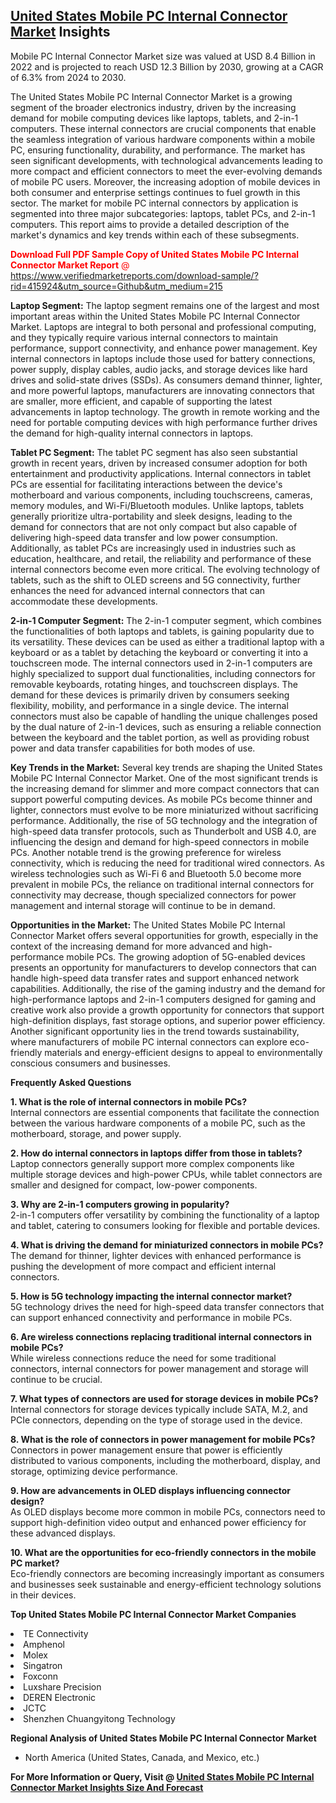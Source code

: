 <h2><a href="https://www.verifiedmarketreports.com/download-sample/?rid=415924&amp;utm_source=Github&amp;utm_medium=215" target="_blank">United States Mobile PC Internal Connector Market</a> Insights</h2><p>Mobile PC Internal Connector Market size was valued at USD 8.4 Billion in 2022 and is projected to reach USD 12.3 Billion by 2030, growing at a CAGR of 6.3% from 2024 to 2030.</p><p><p>The United States Mobile PC Internal Connector Market is a growing segment of the broader electronics industry, driven by the increasing demand for mobile computing devices like laptops, tablets, and 2-in-1 computers. These internal connectors are crucial components that enable the seamless integration of various hardware components within a mobile PC, ensuring functionality, durability, and performance. The market has seen significant developments, with technological advancements leading to more compact and efficient connectors to meet the ever-evolving demands of mobile PC users. Moreover, the increasing adoption of mobile devices in both consumer and enterprise settings continues to fuel growth in this sector. The market for mobile PC internal connectors by application is segmented into three major subcategories: laptops, tablet PCs, and 2-in-1 computers. This report aims to provide a detailed description of the market's dynamics and key trends within each of these subsegments. <p><span class=""><span style="color: #ff0000;"><strong>Download Full PDF Sample Copy of United States Mobile PC Internal Connector Market Report</strong> @ </span><a href="https://www.verifiedmarketreports.com/download-sample/?rid=415924&amp;utm_source=Github&amp;utm_medium=215" target="_blank">https://www.verifiedmarketreports.com/download-sample/?rid=415924&amp;utm_source=Github&amp;utm_medium=215</a></span></p></p><p><strong>Laptop Segment:</strong> The laptop segment remains one of the largest and most important areas within the United States Mobile PC Internal Connector Market. Laptops are integral to both personal and professional computing, and they typically require various internal connectors to maintain performance, support connectivity, and enhance power management. Key internal connectors in laptops include those used for battery connections, power supply, display cables, audio jacks, and storage devices like hard drives and solid-state drives (SSDs). As consumers demand thinner, lighter, and more powerful laptops, manufacturers are innovating connectors that are smaller, more efficient, and capable of supporting the latest advancements in laptop technology. The growth in remote working and the need for portable computing devices with high performance further drives the demand for high-quality internal connectors in laptops. <p><strong>Tablet PC Segment:</strong> The tablet PC segment has also seen substantial growth in recent years, driven by increased consumer adoption for both entertainment and productivity applications. Internal connectors in tablet PCs are essential for facilitating interactions between the device's motherboard and various components, including touchscreens, cameras, memory modules, and Wi-Fi/Bluetooth modules. Unlike laptops, tablets generally prioritize ultra-portability and sleek designs, leading to the demand for connectors that are not only compact but also capable of delivering high-speed data transfer and low power consumption. Additionally, as tablet PCs are increasingly used in industries such as education, healthcare, and retail, the reliability and performance of these internal connectors become even more critical. The evolving technology of tablets, such as the shift to OLED screens and 5G connectivity, further enhances the need for advanced internal connectors that can accommodate these developments.<p><strong>2-in-1 Computer Segment:</strong> The 2-in-1 computer segment, which combines the functionalities of both laptops and tablets, is gaining popularity due to its versatility. These devices can be used as either a traditional laptop with a keyboard or as a tablet by detaching the keyboard or converting it into a touchscreen mode. The internal connectors used in 2-in-1 computers are highly specialized to support dual functionalities, including connectors for removable keyboards, rotating hinges, and touchscreen displays. The demand for these devices is primarily driven by consumers seeking flexibility, mobility, and performance in a single device. The internal connectors must also be capable of handling the unique challenges posed by the dual nature of 2-in-1 devices, such as ensuring a reliable connection between the keyboard and the tablet portion, as well as providing robust power and data transfer capabilities for both modes of use.<p><strong>Key Trends in the Market:</strong> Several key trends are shaping the United States Mobile PC Internal Connector Market. One of the most significant trends is the increasing demand for slimmer and more compact connectors that can support powerful computing devices. As mobile PCs become thinner and lighter, connectors must evolve to be more miniaturized without sacrificing performance. Additionally, the rise of 5G technology and the integration of high-speed data transfer protocols, such as Thunderbolt and USB 4.0, are influencing the design and demand for high-speed connectors in mobile PCs. Another notable trend is the growing preference for wireless connectivity, which is reducing the need for traditional wired connectors. As wireless technologies such as Wi-Fi 6 and Bluetooth 5.0 become more prevalent in mobile PCs, the reliance on traditional internal connectors for connectivity may decrease, though specialized connectors for power management and internal storage will continue to be in demand. <p><strong>Opportunities in the Market:</strong> The United States Mobile PC Internal Connector Market offers several opportunities for growth, especially in the context of the increasing demand for more advanced and high-performance mobile PCs. The growing adoption of 5G-enabled devices presents an opportunity for manufacturers to develop connectors that can handle high-speed data transfer rates and support enhanced network capabilities. Additionally, the rise of the gaming industry and the demand for high-performance laptops and 2-in-1 computers designed for gaming and creative work also provide a growth opportunity for connectors that support high-definition displays, fast storage options, and superior power efficiency. Another significant opportunity lies in the trend towards sustainability, where manufacturers of mobile PC internal connectors can explore eco-friendly materials and energy-efficient designs to appeal to environmentally conscious consumers and businesses.<p><strong>Frequently Asked Questions</strong></p><p><strong>1. What is the role of internal connectors in mobile PCs?</strong><br>Internal connectors are essential components that facilitate the connection between the various hardware components of a mobile PC, such as the motherboard, storage, and power supply.</p><p><strong>2. How do internal connectors in laptops differ from those in tablets?</strong><br>Laptop connectors generally support more complex components like multiple storage devices and high-power CPUs, while tablet connectors are smaller and designed for compact, low-power components.</p><p><strong>3. Why are 2-in-1 computers growing in popularity?</strong><br>2-in-1 computers offer versatility by combining the functionality of a laptop and tablet, catering to consumers looking for flexible and portable devices.</p><p><strong>4. What is driving the demand for miniaturized connectors in mobile PCs?</strong><br>The demand for thinner, lighter devices with enhanced performance is pushing the development of more compact and efficient internal connectors.</p><p><strong>5. How is 5G technology impacting the internal connector market?</strong><br>5G technology drives the need for high-speed data transfer connectors that can support enhanced connectivity and performance in mobile PCs.</p><p><strong>6. Are wireless connections replacing traditional internal connectors in mobile PCs?</strong><br>While wireless connections reduce the need for some traditional connectors, internal connectors for power management and storage will continue to be crucial.</p><p><strong>7. What types of connectors are used for storage devices in mobile PCs?</strong><br>Internal connectors for storage devices typically include SATA, M.2, and PCIe connectors, depending on the type of storage used in the device.</p><p><strong>8. What is the role of connectors in power management for mobile PCs?</strong><br>Connectors in power management ensure that power is efficiently distributed to various components, including the motherboard, display, and storage, optimizing device performance.</p><p><strong>9. How are advancements in OLED displays influencing connector design?</strong><br>As OLED displays become more common in mobile PCs, connectors need to support high-definition video output and enhanced power efficiency for these advanced displays.</p><p><strong>10. What are the opportunities for eco-friendly connectors in the mobile PC market?</strong><br>Eco-friendly connectors are becoming increasingly important as consumers and businesses seek sustainable and energy-efficient technology solutions in their devices.</p></p><p><strong>Top United States Mobile PC Internal Connector Market Companies</strong></p><div data-test-id=""><p><li>TE Connectivity</li><li> Amphenol</li><li> Molex</li><li> Singatron</li><li> Foxconn</li><li> Luxshare Precision</li><li> DEREN Electronic</li><li> JCTC</li><li> Shenzhen Chuangyitong Technology</li></p><div><strong>Regional Analysis of&nbsp;United States Mobile PC Internal Connector Market</strong></div><ul><li dir="ltr"><p dir="ltr">North America&nbsp;(United States, Canada, and Mexico, etc.)</p></li></ul><p><strong>For More Information or Query, Visit @&nbsp;</strong><strong><a href="https://www.verifiedmarketreports.com/product/mobile-pc-internal-connector-market/?utm_source=Github&amp;utm_medium=215" target="_blank">United States Mobile PC Internal Connector Market Insights Size And Forecast</a></strong></p></div>
